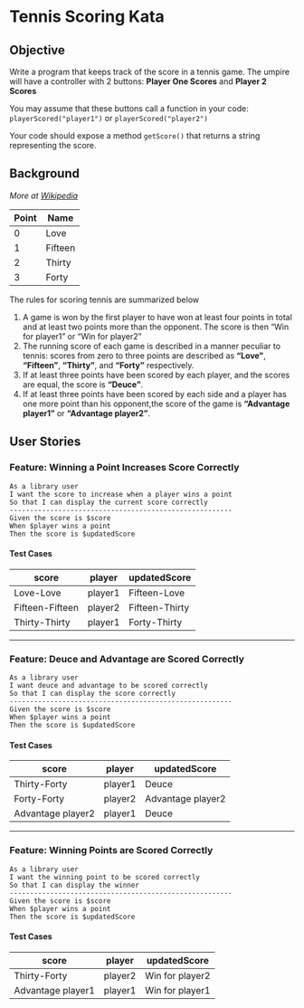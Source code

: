 # Tennis Scoring Kata

## Objective
Write a program that keeps track of the score in a tennis game. The umpire will have a controller with 2 buttons: **Player One Scores** and **Player 2 Scores** 

You may assume that these buttons call a function in your code: ```playerScored("player1")``` or ```playerScored("player2")```

Your code should expose a method ```getScore()``` that returns a string representing the score.
## Background
*More at [Wikipedia](https://en.wikipedia.org/wiki/Tennis_scoring_system)*

| Point | Name    |
| ----- | ------- |
| 0     | Love    |
| 1     | Fifteen |
| 2     | Thirty  |
| 3     | Forty   |

The rules for scoring tennis are summarized below
1. A game is won by the first player to have won at least four points in total and at least two points more than the opponent. The score is then “Win for player1” or “Win for player2”
2. The running score of each game is described in a manner peculiar to tennis: scores from zero to three points are described as **“Love"**, **“Fifteen”**, **“Thirty”**, and **“Forty”** respectively. 
3. If at least three points have been scored by each player, and the scores are equal, the score is **“Deuce”**.
4.  If at least three points have been scored by each side and a player has one more point than his opponent,the score of the game is **“Advantage player1”** or **“Advantage player2”**.
## User Stories
### Feature: Winning a Point Increases Score Correctly
    As a library user  
    I want the score to increase when a player wins a point  
    So that I can display the current score correctly
    -------------------------------------------------------
    Given the score is $score
    When $player wins a point
    Then the score is $updatedScore
#### Test Cases
| score           | player  | updatedScore   |
| --------------- | ------- | -------------- |
| Love-Love       | player1 | Fifteen-Love   |
| Fifteen-Fifteen | player2 | Fifteen-Thirty |
| Thirty-Thirty   | player1 | Forty-Thirty   |
---
### Feature: Deuce and Advantage are Scored Correctly
    As a library user
    I want deuce and advantage to be scored correctly
    So that I can display the score correctly
    -------------------------------------------------------
    Given the score is $score
    When $player wins a point
    Then the score is $updatedScore
#### Test Cases
| score             | player  | updatedScore      |
| ----------------- | ------- | ----------------- |
| Thirty-Forty      | player1 | Deuce             |
| Forty-Forty       | player2 | Advantage player2 |
| Advantage player2 | player1 | Deuce             |
---
### Feature: Winning Points are Scored Correctly
    As a library user
    I want the winning point to be scored correctly
    So that I can display the winner
    -------------------------------------------------------
    Given the score is $score
    When $player wins a point
    Then the score is $updatedScore
#### Test Cases
| score             | player  | updatedScore    |
| ----------------- | ------- | --------------- |
| Thirty-Forty      | player2 | Win for player2 |
| Advantage player1 | player1 | Win for player1 |
